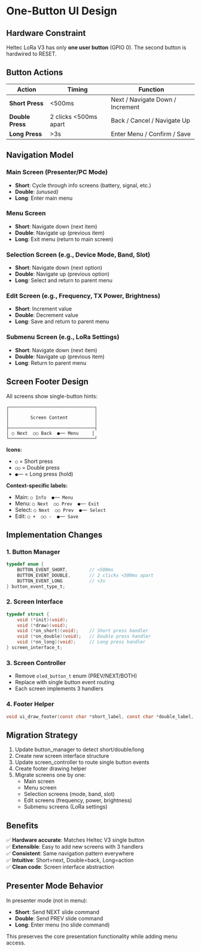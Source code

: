 # One-Button UI Design

## Hardware Constraint
Heltec LoRa V3 has only **one user button** (GPIO 0). The second button is hardwired to RESET.

## Button Actions

| Action | Timing | Function |
|--------|--------|----------|
| **Short Press** | <500ms | Next / Navigate Down / Increment |
| **Double Press** | 2 clicks <500ms apart | Back / Cancel / Navigate Up |
| **Long Press** | >3s | Enter Menu / Confirm / Save |

## Navigation Model

### Main Screen (Presenter/PC Mode)
- **Short**: Cycle through info screens (battery, signal, etc.)
- **Double**: *(unused)*
- **Long**: Enter main menu

### Menu Screen
- **Short**: Navigate down (next item)
- **Double**: Navigate up (previous item)
- **Long**: Exit menu (return to main screen)

### Selection Screen (e.g., Device Mode, Band, Slot)
- **Short**: Navigate down (next option)
- **Double**: Navigate up (previous option)
- **Long**: Select and return to parent menu

### Edit Screen (e.g., Frequency, TX Power, Brightness)
- **Short**: Increment value
- **Double**: Decrement value
- **Long**: Save and return to parent menu

### Submenu Screen (e.g., LoRa Settings)
- **Short**: Navigate down (next item)
- **Double**: Navigate up (previous item)
- **Long**: Return to parent menu

## Screen Footer Design

All screens show single-button hints:

```
┌────────────────────────────────┐
│                                │
│        Screen Content          │
│                                │
├────────────────────────────────┤
│ ○ Next  ○○ Back  ●── Menu     │
└────────────────────────────────┘
```

**Icons:**
- `○` = Short press
- `○○` = Double press
- `●──` = Long press (hold)

**Context-specific labels:**
- Main: `○ Info  ●── Menu`
- Menu: `○ Next  ○○ Prev  ●── Exit`
- Select: `○ Next  ○○ Prev  ●── Select`
- Edit: `○ +  ○○ -  ●── Save`

## Implementation Changes

### 1. Button Manager
```c
typedef enum {
    BUTTON_EVENT_SHORT,        // <500ms
    BUTTON_EVENT_DOUBLE,       // 2 clicks <500ms apart
    BUTTON_EVENT_LONG          // >3s
} button_event_type_t;
```

### 2. Screen Interface
```c
typedef struct {
    void (*init)(void);
    void (*draw)(void);
    void (*on_short)(void);    // Short press handler
    void (*on_double)(void);   // Double press handler
    void (*on_long)(void);     // Long press handler
} screen_interface_t;
```

### 3. Screen Controller
- Remove `oled_button_t` enum (PREV/NEXT/BOTH)
- Replace with single button event routing
- Each screen implements 3 handlers

### 4. Footer Helper
```c
void ui_draw_footer(const char *short_label, const char *double_label, const char *long_label);
```

## Migration Strategy

1. Update button_manager to detect short/double/long
2. Create new screen interface structure
3. Update screen_controller to route single button events
4. Create footer drawing helper
5. Migrate screens one by one:
   - Main screen
   - Menu screen
   - Selection screens (mode, band, slot)
   - Edit screens (frequency, power, brightness)
   - Submenu screens (LoRa settings)

## Benefits

✅ **Hardware accurate**: Matches Heltec V3 single button  
✅ **Extensible**: Easy to add new screens with 3 handlers  
✅ **Consistent**: Same navigation pattern everywhere  
✅ **Intuitive**: Short=next, Double=back, Long=action  
✅ **Clean code**: Screen interface abstraction  

## Presenter Mode Behavior

In presenter mode (not in menu):
- **Short**: Send NEXT slide command
- **Double**: Send PREV slide command
- **Long**: Enter menu (no slide command)

This preserves the core presentation functionality while adding menu access.
